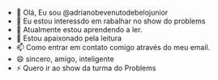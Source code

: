 - 👋 Olá, Eu sou @adrianobevenutodebelojunior
- 👀 Eu estou interessdo em rabalhar no show do problems 
- 🌱 Atualmente estou aprendendo a ler.
- 💞️ Estou apaixonado pela leitura
- 📫 Como entrar em contato comigo através do meu email.
- 😄 sincero, amigo, inteligente
- ⚡ Quero ir ao show da turma do Problems

<!---
adrianobevenutodebelojunior/adrianobevenutodebelojunior is a ✨ special ✨ repository because its `README.md` (this file) appears on your GitHub profile.
You can click the Preview link to take a look at your changes.
--->
